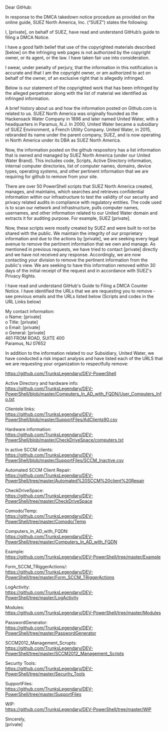 Dear GitHub:

In response to the DMCA takedown notice procedure as provided on the online guide,
SUEZ North America, Inc. (“SUEZ”) states the following:

I, [private], on behalf of SUEZ, have read and understand GitHub’s guide to filing
a DMCA Notice.

I have a good faith belief that use of the copyrighted materials described [below]
on the infringing web pages is not authorized by the copyright owner, or its agent,
or the law. I have taken fair use into consideration.

I swear, under penalty of perjury, that the information in this notification is accurate
and that I am the copyright owner, or am authorized to act on behalf of the owner,
of an exclusive right that is allegedly infringed.

Below is our statement of the copyrighted work that has been infringed by the alleged perpetrator
along with the list of material we identified as infringed information.

A brief history about us and how the information posted on Github.com is related
to us. SUEZ North America was originally founded as the Hackensack Water
Company in 1896 and later named United Water, with a headquarters in Paramus,
N.J. In 2000, United Water became a subsidiary of SUEZ Environment, a French
Utility Company. United Water, in 2015, rebranded its name under the parent
company, SUEZ, and is now operating in North America under its DBA as SUEZ
North America.

Now, the information posted on the github respository has a list information that is
owned and managed by SUEZ North America (under our United Water Brand). This
includes code, Scripts, Active Directory information, internal computer directories,
list of computer names, domains, device types, operating systems, and other
pertinent information that we are requiring for github to remove from your site.

There are over 50 PowerShell scripts that SUEZ North America created, manages,
and maintains, which searches and retrieves confidential information within our
infrastructure to test the validity of our security and privacy related audits in
compliance with regulatory entities. The code used is to scan our network and
infrastructure, pulls computer names, usernames, and other information related to
our United Water domain and extracts it for auditing purpose. For example, SUEZ
[private].

Now, these scripts were mostly created by SUEZ and were built to not be shared
with the public. We maintain the integrity of our proprietary information and due to
the actions by [private], we are seeking every legal avenue to remove the pertinent
information that we own and manage. As mentioned in previous requests, we have
tried to contact [private] directly and we have not received any response.
Accordingly, we are now contacting your division to remove the pertinent
information from the public's view. We are seeking to have this information
removed within 30 days of the initial receipt of the request and in accordance with
SUEZ's Privacy Rights.

I have read and understand GitHub's Guide to Filing a DMCA Counter Notice.
I have identified the URLs that we are requesting you to remove - see previous
emails and the URLs listed below (Scripts and codes in the URL Links below)

My contact information:  
o Name: [private]  
o Title: [private]  
o Email: [private]  
o General: [private]  
461 FROM ROAD, SUITE 400  
Paramus, NJ 07652

In addition to the information related to our Subsidiary, United Water, we have conducted
a risk impact analysis and have listed each of the URLS that we are requesting your
organization to respectfully remove:

https://github.com/TrunksLegendary/DEV-PowerShell

Active Directory and hardware info:
https://github.com/TrunksLegendary/DEV-PowerShell/blob/master/Computers_In_AD_with_FQDN/User_Computers_Info.txt  

Clientele links:  
https://github.com/TrunksLegendary/DEV-PowerShell/blob/master/SupportFiles/AdClients90.csv

Hardware information:  
https://github.com/TrunksLegendary/DEV-PowerShell/blob/master/CheckDriveSpace/computers.txt

In active SCCM clients:  
https://github.com/TrunksLegendary/DEV-PowerShell/blob/master/SupportFiles/SCCM_Inactive.csv

Automated SCCM Client Repair:  
https://github.com/TrunksLegendary/DEV-PowerShell/tree/master/Automated%20SCCM%20client%20Repair

CheckDriveSpace:  
https://github.com/TrunksLegendary/DEV-PowerShell/tree/master/CheckDriveSpace

Comodo/Temp:  
https://github.com/TrunksLegendary/DEV-PowerShell/tree/master/Comodo/Temp

Computers_In_AD_with_FQDN:  
https://github.com/TrunksLegendary/DEV-PowerShell/tree/master/Computers_In_AD_with_FQDN

Example:  
https://github.com/TrunksLegendary/DEV-PowerShell/tree/master/Example
 
Form_SCCM_TRiggerActions/:  
https://github.com/TrunksLegendary/DEV-PowerShell/tree/master/Form_SCCM_TRiggerActions

LogActivity:  
https://github.com/TrunksLegendary/DEV-PowerShell/tree/master/LogActivity

Modules:  
https://github.com/TrunksLegendary/DEV-PowerShell/tree/master/Modules

PasswordGenerator:  
https://github.com/TrunksLegendary/DEV-PowerShell/tree/master/PasswordGenerator

SCCM2012_Management_Scrupts:  
https://github.com/TrunksLegendary/DEV-PowerShell/tree/master/SCCM2012_Management_Scripts

Security Tools:  
https://github.com/TrunksLegendary/DEV-PowerShell/tree/master/Security_Tools

SupportFiles:  
https://github.com/TrunksLegendary/DEV-PowerShell/tree/master/SupportFiles

WIP:  
https://github.com/TrunksLegendary/DEV-PowerShell/tree/master/WIP

Sincerely,  
[private]
